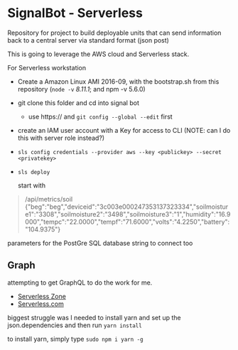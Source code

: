 # SignalBot -  Serverless
Repository for project to build deployable units that can send information back to a central server via standard format (json post)


This is going to leverage the AWS cloud and Serverless stack.

For Serverless workstation

* Create a Amazon Linux AMI 2016-09, with the bootstrap.sh from this repository  (`node -v` *8.11.1*; and npm -v 5.6.0)
* git clone this folder and cd into signal bot
  - use https://  and `git config --global --edit`  first
* create an IAM user account with a Key for access to CLI  (NOTE: can I do this with server role instead?)
* `sls config credentials --provider aws --key <publickey> --secret <privatekey>`
* `sls deploy`
  
  start with
>  /api/metrics/soil 
>  {"beg":"beg","deviceid":"3c003e000247353137323334","soilmoisture1":"3308","soilmoisture2":"3498","soilmoisture3":"1","humidity":"16.9000","tempc":"22.0000","tempf":"71.6000","volts":"4.2250","battery":"104.9375"}
  
  parameters for the PostGre SQL database string to connect too
 

## Graph

attempting to get GraphQL to do the work for me.

* [Serverless Zone](https://serverless.zone/graphql-with-the-serverless-framework-79924829a8ca)
* [Serverless.com](https://serverless.com/blog/running-scalable-reliable-graphql-endpoint-with-serverless/)

biggest struggle was I needed to install yarn and set up the json.dependencies and then run `yarn install`

to install yarn, simply type `sudo npm i yarn -g`

